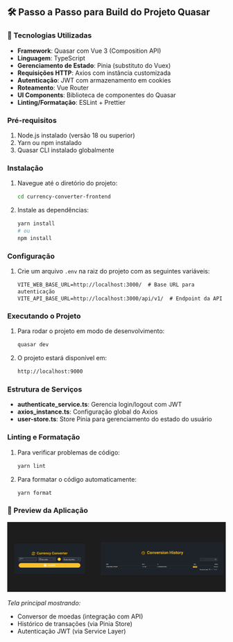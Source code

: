 ## 🛠️ Passo a Passo para Build do Projeto Quasar

### 🚀 Tecnologias Utilizadas
- **Framework**: Quasar com Vue 3 (Composition API)
- **Linguagem**: TypeScript
- **Gerenciamento de Estado**: Pinia (substituto do Vuex)
- **Requisições HTTP**: Axios com instância customizada
- **Autenticação**: JWT com armazenamento em cookies
- **Roteamento**: Vue Router
- **UI Components**: Biblioteca de componentes do Quasar
- **Linting/Formatação**: ESLint + Prettier

### Pré-requisitos
1. Node.js instalado (versão 18 ou superior)
2. Yarn ou npm instalado
3. Quasar CLI instalado globalmente

### Instalação
1. Navegue até o diretório do projeto:
   ```bash
   cd currency-converter-frontend
   ```
2. Instale as dependências:
   ```bash
   yarn install
   # ou
   npm install
   ```

### Configuração
1. Crie um arquivo `.env` na raiz do projeto com as seguintes variáveis:
   ```env
   VITE_WEB_BASE_URL=http://localhost:3000/  # Base URL para autenticação
   VITE_API_BASE_URL=http://localhost:3000/api/v1/  # Endpoint da API
   ```

### Executando o Projeto
1. Para rodar o projeto em modo de desenvolvimento:
   ```bash
   quasar dev
   ```
2. O projeto estará disponível em:
   ```bash
   http://localhost:9000
   ```

### Estrutura de Serviços
- **authenticate_service.ts**: Gerencia login/logout com JWT
- **axios_instance.ts**: Configuração global do Axios
- **user-store.ts**: Store Pinia para gerenciamento do estado do usuário

### Linting e Formatação
1. Para verificar problemas de código:
   ```bash
   yarn lint
   ```
2. Para formatar o código automaticamente:
   ```bash
   yarn format
   ```

### 📸 Preview da Aplicação

![Preview da Página Principal](./exemplo.png)

*Tela principal mostrando:*
- Conversor de moedas (integração com API)
- Histórico de transações (via Pinia Store)
- Autenticação JWT (via Service Layer)
